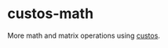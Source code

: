 # custos-math

More math and matrix operations using [custos].

[custos]: https://github.com/elftausend/custos
